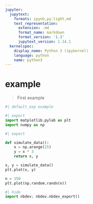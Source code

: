 ```yaml
---
jupyter:
  jupytext:
    formats: ipynb,py:light,md
    text_representation:
      extension: .md
      format_name: markdown
      format_version: '1.3'
      jupytext_version: 1.14.1
  kernelspec:
    display_name: Python 3 (ipykernel)
    language: python
    name: python3
---
```


# example

> First example

```python
#| default_exp example
```

```python
#| export
import matplotlib.pylab as plt
import numpy as np
```

```python
#| export

def simulate_data():
    x = np.arange(25)
    y = x * 3
    return x, y
```

```python
x, y = simulate_data()
plt.plot(x, y)
```

```python
n = 150
plt.plot(np.random.randn(n))
```

```python
#| hide
import nbdev; nbdev.nbdev_export()
```

```python

```
